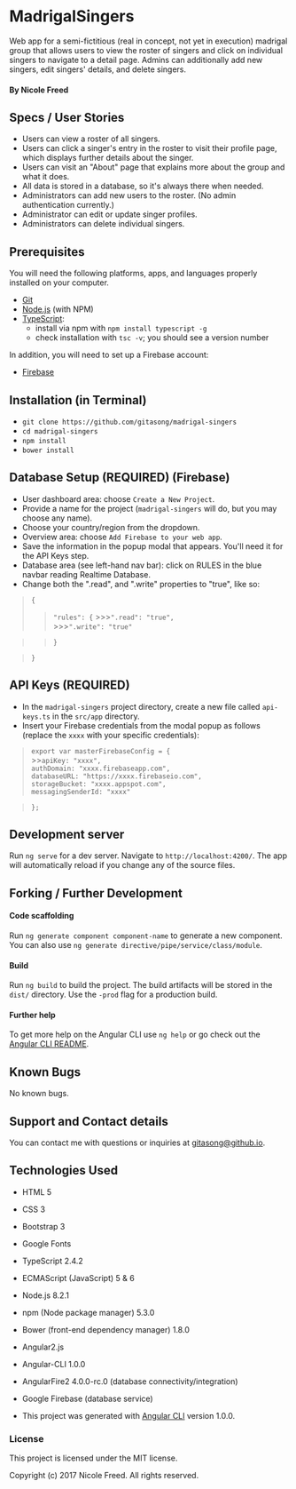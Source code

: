 # MadrigalSingers

Web app for a semi-fictitious (real in concept, not yet in execution) madrigal group that allows users to view the roster of singers and click on individual singers to navigate to a detail page. Admins can additionally add new singers, edit singers' details, and delete singers.

#### By Nicole Freed

## Specs / User Stories
* Users can view a roster of all singers.
* Users can click a singer's entry in the roster to visit their profile page, which displays further details about the singer.
* Users can visit an "About" page that explains more about the group and what it does.
* All data is stored in a database, so it's always there when needed.
* Administrators can add new users to the roster. (No admin authentication currently.)
* Administrator can edit or update singer profiles.
* Administrators can delete individual singers.

## Prerequisites

  You will need the following platforms, apps, and languages properly installed on your computer.

  * [Git](https://git-scm.com/)
  * [Node.js](https://nodejs.org/) (with NPM)
  * [TypeScript](http://www.typescriptlang.org):
    * install via npm with `npm install typescript -g`
    * check installation with `tsc -v`; you should see a version number

In addition, you will need to set up a Firebase account:

  * [Firebase](https://firebase.google.com)

## Installation (in Terminal)

  * `git clone https://github.com/gitasong/madrigal-singers`
  * `cd madrigal-singers`
  * `npm install`
  * `bower install`

## Database Setup (REQUIRED) (Firebase)

  * User dashboard area: choose `Create a New Project`.
  * Provide a name for the project (`madrigal-singers` will do, but you may choose any name).
  * Choose your country/region from the dropdown.
  * Overview area: choose `Add Firebase to your web app`.
  * Save the information in the popup modal that appears. You'll need it for the API Keys step.
  * Database area (see left-hand nav bar): click on RULES in the blue navbar reading Realtime Database.
  * Change both the ".read", and ".write" properties to "true", like so:
  >`{`
  >>`"rules": {`
    >>>`".read": "true",`<br/>
    >>>`".write": "true"`<br/>

  >>`}`<br/>

  >`}`<br/>

## API Keys (REQUIRED)

  * In the `madrigal-singers` project directory, create a new file called `api-keys.ts` in the `src/app` directory.
  * Insert your Firebase credentials from the modal popup as follows (replace the `xxxx` with your specific credentials):

  > `export var masterFirebaseConfig = {`<br/>
    >>`apiKey: "xxxx",`<br/>
    `authDomain: "xxxx.firebaseapp.com",`<br/>
    `databaseURL: "https://xxxx.firebaseio.com",`<br/>
    `storageBucket: "xxxx.appspot.com",`<br/>
    `messagingSenderId: "xxxx"`<br/>

  >`};`

## Development server

Run `ng serve` for a dev server. Navigate to `http://localhost:4200/`. The app will automatically reload if you change any of the source files.

## Forking / Further Development

#### Code scaffolding

Run `ng generate component component-name` to generate a new component. You can also use `ng generate directive/pipe/service/class/module`.

#### Build

Run `ng build` to build the project. The build artifacts will be stored in the `dist/` directory. Use the `-prod` flag for a production build.

#### Further help

To get more help on the Angular CLI use `ng help` or go check out the [Angular CLI README](https://github.com/angular/angular-cli/blob/master/README.md).

## Known Bugs

No known bugs.

## Support and Contact details

You can contact me with questions or inquiries at gitasong@github.io.

## Technologies Used

  * HTML 5
  * CSS 3
  * Bootstrap 3
  * Google Fonts
  * TypeScript 2.4.2
  * ECMAScript (JavaScript) 5 & 6
  * Node.js 8.2.1
  * npm (Node package manager) 5.3.0
  * Bower (front-end dependency manager) 1.8.0
  * Angular2.js
  * Angular-CLI 1.0.0
  * AngularFire2 4.0.0-rc.0 (database connectivity/integration)
  * Google Firebase (database service)

  * This project was generated with [Angular CLI](https://github.com/angular/angular-cli) version 1.0.0.

  ### License

  This project is licensed under the MIT license.

  Copyright (c) 2017 Nicole Freed. All rights reserved.
